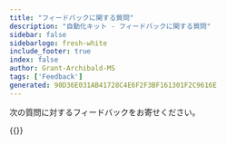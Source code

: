 ```yaml
---
title: "フィードバックに関する質問"
description: "自動化キット - フィードバックに関する質問"
sidebar: false
sidebarlogo: fresh-white
include_footer: true
index: false
author: Grant-Archibald-MS
tags: ['Feedback']
generated: 90D36E031AB41728C4E6F2F3BF161301F2C9616E
---
```


次の質問に対するフィードバックをお寄せください。

{{<questions name="/content/ja/feedback.json" completed="質問に回答していただきありがとうございます" showNavigationButtons="false" locale="ja">}}
